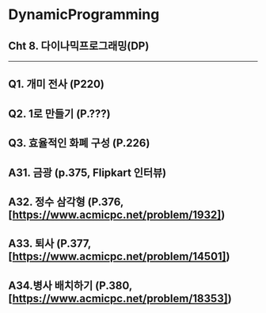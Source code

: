 # DynamicProgramming
## Cht 8. 다이나믹프로그래밍(DP)
---
Q1. 개미 전사 (P220)
---
Q2. 1로 만들기 (P.???)
---
Q3. 효율적인 화폐 구성 (P.226)
---
A31. 금광 (p.375, Flipkart 인터뷰)
---
A32. 정수 삼각형 (P.376, [https://www.acmicpc.net/problem/1932])
---
A33. 퇴사 (P.377, [https://www.acmicpc.net/problem/14501])
---
A34.병사 배치하기 (P.380, [https://www.acmicpc.net/problem/18353])
---
